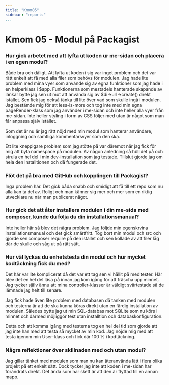 ```yaml
---
title: "Kmom05"
sidebar: "reports"
...
```

# Kmom 05 - Modul på Packagist


### Hur gick arbetet med att lyfta ut koden ur me-sidan och placera i en egen modul?

Både bra och dåligt. Att lyfta ut koden i sig var inget problem och det var rätt enkelt att få med alla filer som behövs för modulen. Jag hade lite problem med mina vyer som använde sig av egna funktioner som jag hade i en helperklass i $app. Funktionerna som mestadels hanterade skapande av länkar bytte jag sen ut mot att använda sig av $di->url->create() direkt istället. Sen fick jag också tänka till lite över vad som skulle ingå i modulen. Jag bestämde mig för att less-is-more och tog inte med min egna pageRender-klass som jag använder i me-sidan och inte heller alla vyer från me-sidan. Inte heller styling i form av CSS följer med utan är något som man får anpassa själv istället.

Som det är nu är jag rätt nöjd med min modul som hanterar användare, inloggning och samtliga kommentarsvyer som den ska.

Ett lite kneppigare problem som jag stötte på var däremot när jag fick för mig att byta namespace på modulen. Av någon anledning så höll det på och strula en hel del i min dev-installation som jag testade. Tillslut gjorde jag om hela den installtionen och då fungerade det.

### Flöt det på bra med GitHub och kopplingen till Packagist?

Inga problem här. Det gick båda snabb och smidigt att få till ett repo som nu alla kan ta del av. Roligt och man känner sig mer och mer som en riktig utvecklare nu när man publicerat något.

### Hur gick det att åter installera modulen i din me-sida med composer, kunde du följa du din installationsmanual?

Inte heller här så blev det några problem. Jag följde min egenskrvina installationsmanual och det gick smärtfritt. Tog bort min modul och src och gjorde sen composer require på den istället och sen kollade av att filer låg där de skulle och såg ut på rätt sätt.

### Hur väl lyckas du enhetstesta din modul och hur mycket kodtäckning fick du med?

Det här var lite komplicerat då det var ett tag sen vi hållit på med tester. Här blev det en hel del läsa på innan jag kom igång för att fräscha upp minnet. Jag tycker själv ännu att mina controller-klasser är väldigt svårtestade så de lämnade jag helt till senare. 

Jag fick hade även lite problem med databasen då tanken med modulen och testerna är att de ska kunna köras direkt utan en färdig installation av modulen. Således bytte jag ut min SQL-databas mot SQLite som nu körs i minnet och därmed möjliggör test utan installtion och databaskonfiguration.

Detta och att komma igång med testerna tog en hel del tid som gjorde att jag inte han med att testa så mycket av min kod. Jag nöjde mig med att testa igenom min User-klass och fick där 100 % i kodtäckning.

### Några reflektioner över skillnaden med och utan modul?

Jag gillar tänket med modulen som man nu kan återanvända lätt i flera olika projekt på ett enkelt sätt. Dock tycker jag inte att koden i me-sidan har förändrats direkt. Det ända som har skett är att den är flyttad till en annan mapp.